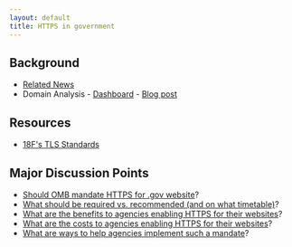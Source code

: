 ```yaml
---
layout: default
title: HTTPS in government
---
```



## Background
* [Related News](https://github.com/GSA/https/blob/master/resources/news.md) 
* Domain Analysis - [Dashboard](http://dotgov-browser.herokuapp.com/domains) - [Blog post](http://ben.balter.com/2014/07/07/analysis-of-federal-executive-domains-part-deux/)

## Resources
* [18F's TLS Standards](https://github.com/18F/tls-standards)

## Major Discussion Points 
* [Should OMB mandate HTTPS for .gov website](https://github.com/GSA/https/issues/1)?
* [What should be required vs. recommended (and on what timetable)](https://github.com/GSA/https/issues/5)?
* [What are the benefits to agencies enabling HTTPS for their websites](https://github.com/GSA/https/issues/2)?  
* [What are the costs to agencies enabling HTTPS for their websites](https://github.com/GSA/https/issues/4)?  
* [What are ways to help agencies implement such a mandate](https://github.com/GSA/https/issues/3)?

